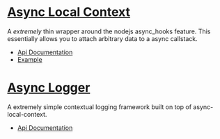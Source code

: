 

# [Async Local Context](./async-context/Readme.md)

A _extremely_ thin wrapper around the nodejs async_hooks feature. This essentially allows you to attach arbitrary data to a async callstack. 

- [Api Documentation](./async-context/Readme.md)
- [Example](./async-context/test/index.test.ts)


# [Async Logger](./async-logger/Readme.md)

A extremely simple contextual logging framework built on top of async-local-context.

- [Api Documentation](./async-context/Readme.md)
